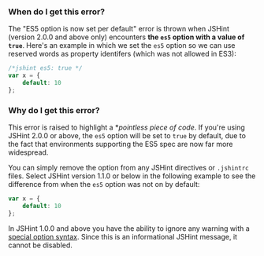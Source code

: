 <!---
{
    "titles": [
        "ES5 option is now set per default",
        "I003"
    ],
    "slugs": [
        "es5-option-is-now-set-per-default",
        "i003"
    ],
    "linters": [
        "jshint"
    ],
    "author": "jallardice"
}
-->

### When do I get this error?

The "ES5 option is now set per default" error is thrown when JSHint (version
2.0.0 and above only) encounters **the `es5` option with a value of `true`**.
Here's an example in which we set the `es5` option so we can use reserved words
as property identifers (which was not allowed in ES3):

<!---
{
    "linter": "jshint"
}
-->
```javascript
/*jshint es5: true */
var x = {
    default: 10
};
```

### Why do I get this error?

This error is raised to highlight a **pointless piece of code*. If you're using
JSHint 2.0.0 or above, the `es5` option will be set to `true` by default, due to
the fact that environments supporting the ES5 spec are now far more widespread.

You can simply remove the option from any JSHint directives or `.jshintrc`
files. Select JSHint version 1.1.0 or below in the following example to see the
difference from when the `es5` option was not on by default:

<!---
{
    "linter": "jshint"
}
-->
```javascript
var x = {
    default: 10
};
```

In JSHint 1.0.0 and above you have the ability to ignore any warning with a
[special option syntax][jshintopts]. Since this is an informational JSHint
message, it cannot be disabled.

[jshintopts]: http://jshint.com/docs/#options
